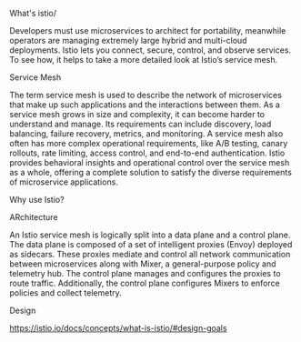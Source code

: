 What's istio/

Developers must use microservices to architect for portability, meanwhile operators are managing extremely large hybrid and multi-cloud deployments. Istio lets you connect, secure, control, and observe services.
To see how, it helps to take a more detailed look at Istio’s service mesh.

Service Mesh

The term service mesh is used to describe the network of microservices that make up such applications and the interactions between them. As a service mesh grows in size and complexity, it can become harder to understand and manage. Its requirements can include discovery, load balancing, failure recovery, metrics, and monitoring. A service mesh also often has more complex operational requirements, like A/B testing, canary rollouts, rate limiting, access control, and end-to-end authentication.
Istio provides behavioral insights and operational control over the service mesh as a whole, offering a complete solution to satisfy the diverse requirements of microservice applications.

Why use Istio?

ARchitecture

An Istio service mesh is logically split into a data plane and a control plane.
The data plane is composed of a set of intelligent proxies (Envoy) deployed as sidecars. These proxies mediate and control all network communication between microservices along with Mixer, a general-purpose policy and telemetry hub.
The control plane manages and configures the proxies to route traffic. Additionally, the control plane configures Mixers to enforce policies and collect telemetry.

Design

https://istio.io/docs/concepts/what-is-istio/#design-goals
